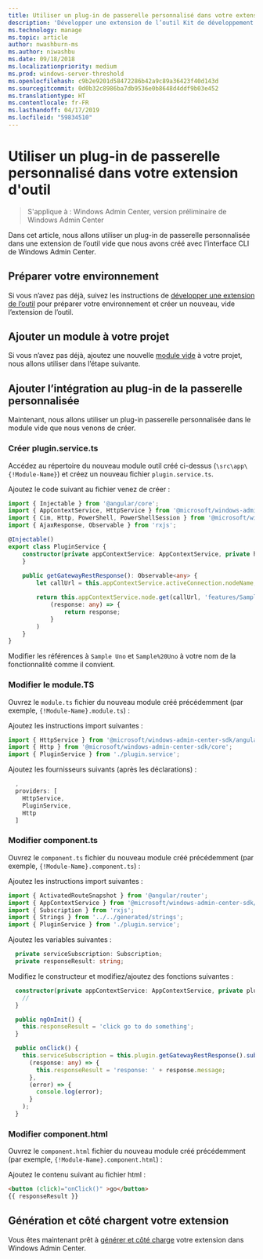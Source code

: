 ```yaml
---
title: Utiliser un plug-in de passerelle personnalisé dans votre extension d'outil
description: 'Développer une extension de l’outil Kit de développement Windows Admin Center (projet Honolulu) : utilisez un plug-in passerelle personnalisée dans votre extension de l’outil'
ms.technology: manage
ms.topic: article
author: nwashburn-ms
ms.author: niwashbu
ms.date: 09/18/2018
ms.localizationpriority: medium
ms.prod: windows-server-threshold
ms.openlocfilehash: c9b2e9201d58472286b42a9c89a36423f40d143d
ms.sourcegitcommit: 0d0b32c8986ba7db9536e0b8648d4ddf9b03e452
ms.translationtype: HT
ms.contentlocale: fr-FR
ms.lasthandoff: 04/17/2019
ms.locfileid: "59834510"
---
```

# <a name="use-a-custom-gateway-plugin-in-your-tool-extension"></a>Utiliser un plug-in de passerelle personnalisé dans votre extension d'outil

>S'applique à : Windows Admin Center, version préliminaire de Windows Admin Center

Dans cet article, nous allons utiliser un plug-in de passerelle personnalisée dans une extension de l’outil vide que nous avons créé avec l’interface CLI de Windows Admin Center.

## <a name="prepare-your-environment"></a>Préparer votre environnement ##

Si vous n’avez pas déjà, suivez les instructions de [développer une extension de l’outil](..\develop-tool.md) pour préparer votre environnement et créer un nouveau, vide l’extension de l’outil.

## <a name="add-a-module-to-your-project"></a>Ajouter un module à votre projet ##

Si vous n’avez pas déjà, ajoutez une nouvelle [module vide](add-module.md) à votre projet, nous allons utiliser dans l’étape suivante.  

## <a name="add-integration-to-custom-gateway-plugin"></a>Ajouter l’intégration au plug-in de la passerelle personnalisée ##

Maintenant, nous allons utiliser un plug-in passerelle personnalisée dans le module vide que nous venons de créer.

### <a name="create-pluginservicets"></a>Créer plugin.service.ts

Accédez au répertoire du nouveau module outil créé ci-dessus (```\src\app\{!Module-Name}```) et créez un nouveau fichier ```plugin.service.ts```.

Ajoutez le code suivant au fichier venez de créer :
``` ts
import { Injectable } from '@angular/core';
import { AppContextService, HttpService } from '@microsoft/windows-admin-center-sdk/angular';
import { Cim, Http, PowerShell, PowerShellSession } from '@microsoft/windows-admin-center-sdk/core';
import { AjaxResponse, Observable } from 'rxjs';

@Injectable()
export class PluginService {
    constructor(private appContextService: AppContextService, private http: Http) {
    }
    
    public getGatewayRestResponse(): Observable<any> {
        let callUrl = this.appContextService.activeConnection.nodeName;

        return this.appContextService.node.get(callUrl, 'features/Sample%20Uno').map(
            (response: any) => {
                return response;
            }
        )
    }
}
```

Modifier les références à ```Sample Uno``` et ```Sample%20Uno``` à votre nom de la fonctionnalité comme il convient.

### <a name="modify-modulets"></a>Modifier le module.TS

Ouvrez le ```module.ts``` fichier du nouveau module créé précédemment (par exemple, ```{!Module-Name}.module.ts```) :

Ajoutez les instructions import suivantes :

``` ts
import { HttpService } from '@microsoft/windows-admin-center-sdk/angular';
import { Http } from '@microsoft/windows-admin-center-sdk/core';
import { PluginService } from './plugin.service';
```

Ajoutez les fournisseurs suivants (après les déclarations) :

``` ts
  ,
  providers: [
    HttpService,
    PluginService,
    Http
  ]
```

### <a name="modify-componentts"></a>Modifier component.ts

Ouvrez le ```component.ts``` fichier du nouveau module créé précédemment (par exemple, ```{!Module-Name}.component.ts```) :

Ajoutez les instructions import suivantes :

``` ts
import { ActivatedRouteSnapshot } from '@angular/router';
import { AppContextService } from '@microsoft/windows-admin-center-sdk/angular';
import { Subscription } from 'rxjs';
import { Strings } from '../../generated/strings';
import { PluginService } from './plugin.service';
```

Ajoutez les variables suivantes :

``` ts
  private serviceSubscription: Subscription;
  private responseResult: string;
```

Modifiez le constructeur et modifiez/ajoutez des fonctions suivantes :

``` ts
  constructor(private appContextService: AppContextService, private plugin: PluginService) {
    //
  }

  public ngOnInit() {
    this.responseResult = 'click go to do something';
  }

  public onClick() {
    this.serviceSubscription = this.plugin.getGatewayRestResponse().subscribe(
      (response: any) => {
        this.responseResult = 'response: ' + response.message;
      },
      (error) => {
        console.log(error);
      }
    );
  }
```

### <a name="modify-componenthtml"></a>Modifier component.html ###

Ouvrez le ```component.html``` fichier du nouveau module créé précédemment (par exemple, ```{!Module-Name}.component.html```) :

Ajoutez le contenu suivant au fichier html :
``` html
<button (click)="onClick()" >go</button>
{{ responseResult }}
```

## <a name="build-and-side-load-your-extension"></a>Génération et côté chargent votre extension

Vous êtes maintenant prêt à [générer et côté charge](..\develop-tool.md#build-and-side-load-your-extension) votre extension dans Windows Admin Center.
